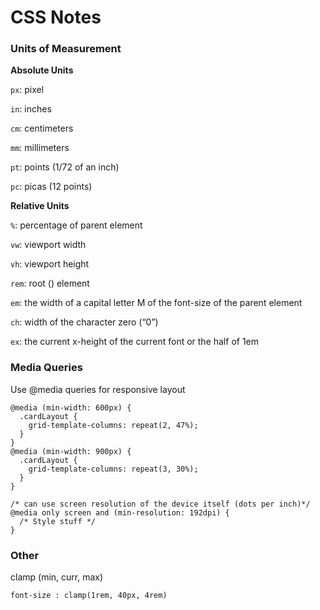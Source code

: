 # CSS Notes

### Units of Measurement

**Absolute Units**

`px`: pixel

`in`: inches

`cm`: centimeters

`mm`: millimeters

`pt`: points (1/72 of an inch)

`pc`: picas (12 points)

**Relative Units**

`%`: percentage of parent element

`vw`: viewport width

`vh`: viewport height

`rem`: root (<html>) element

`em`: the width of a capital letter M of the font-size of the parent element

`ch`: width of the character zero (“0”)

`ex`: the current x-height of the current font or the half of 1em

### Media Queries

Use @media queries for responsive layout

```
@media (min-width: 600px) {
  .cardLayout {
    grid-template-columns: repeat(2, 47%);
  }
}
@media (min-width: 900px) {
  .cardLayout {
    grid-template-columns: repeat(3, 30%);
  }
}

/* can use screen resolution of the device itself (dots per inch)*/
@media only screen and (min-resolution: 192dpi) {
  /* Style stuff */
}
```

### Other

clamp (min, curr, max)

```
font-size : clamp(1rem, 40px, 4rem)
```
